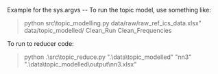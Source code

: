 Example for the sys.argvs -- To run the topic model, use something like: 

> python src\topic_modelling.py data/raw/raw_ref_ics_data.xlsx" data/topic_modelled/ Clean_Run Clean_Frequencies

To run to reducer code:

>  python .\src\topic_reduce.py ".\data\topic_modelled\" "nn3" ".\data\topic_modelled\output\nn3.xlsx"